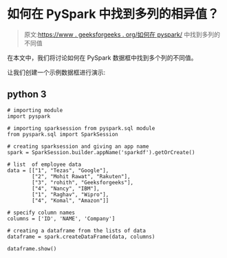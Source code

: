 # 如何在 PySpark 中找到多列的相异值？

> 原文:[https://www . geeksforgeeks . org/如何在 pyspark/](https://www.geeksforgeeks.org/how-to-find-distinct-values-of-multiple-columns-in-pyspark/) 中找到多列的不同值

在本文中，我们将讨论如何在 PySpark 数据框中找到多个列的不同值。

让我们创建一个示例数据框进行演示:

## python 3

```
# importing module
import pyspark

# importing sparksession from pyspark.sql module
from pyspark.sql import SparkSession

# creating sparksession and giving an app name
spark = SparkSession.builder.appName('sparkdf').getOrCreate()

# list  of employee data
data = [["1", "Tezas", "Google"],
        ["2", "Mohit Rawat", "Rakuten"],
        ["3", "rohith", "Geeksforgeeks"],
        ["4", "Nancy", "IBM"],
        ["1", "Raghav", "Wipro"],
        ["4", "Komal", "Amazon"]]

# specify column names
columns = ['ID', 'NAME', 'Company']

# creating a dataframe from the lists of data
dataframe = spark.createDataFrame(data, columns)

dataframe.show()
```